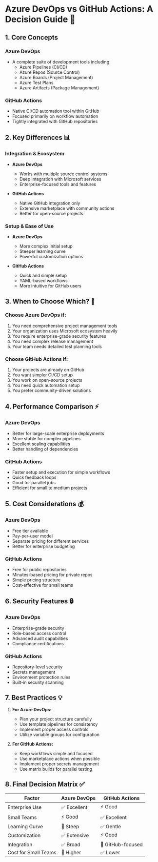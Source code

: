 # Azure DevOps vs GitHub Actions: A Decision Guide 🚀

## 1. Core Concepts

### Azure DevOps
- A complete suite of development tools including:
  - Azure Pipelines (CI/CD)
  - Azure Repos (Source Control)
  - Azure Boards (Project Management)
  - Azure Test Plans
  - Azure Artifacts (Package Management)

### GitHub Actions
- Native CI/CD automation tool within GitHub
- Focused primarily on workflow automation
- Tightly integrated with GitHub repositories

## 2. Key Differences 📊

### Integration & Ecosystem
- **Azure DevOps**
  - Works with multiple source control systems
  - Deep integration with Microsoft services
  - Enterprise-focused tools and features

- **GitHub Actions**
  - Native GitHub integration only
  - Extensive marketplace with community actions
  - Better for open-source projects

### Setup & Ease of Use
- **Azure DevOps**
  - More complex initial setup
  - Steeper learning curve
  - Powerful customization options

- **GitHub Actions**
  - Quick and simple setup
  - YAML-based workflows
  - More intuitive for GitHub users

## 3. When to Choose Which? 🤔

### Choose Azure DevOps if:
1. You need comprehensive project management tools
2. Your organization uses Microsoft ecosystem heavily
3. You require enterprise-grade security features
4. You need complex release management
5. Your team needs detailed test planning tools

### Choose GitHub Actions if:
1. Your projects are already on GitHub
2. You want simpler CI/CD setup
3. You work on open-source projects
4. You need quick automation setup
5. You prefer community-driven solutions

## 4. Performance Comparison ⚡

### Azure DevOps
- Better for large-scale enterprise deployments
- More stable for complex pipelines
- Excellent scaling capabilities
- Better handling of dependencies

### GitHub Actions
- Faster setup and execution for simple workflows
- Quick feedback loops
- Good for parallel jobs
- Efficient for small to medium projects

## 5. Cost Considerations 💰

### Azure DevOps
- Free tier available
- Pay-per-user model
- Separate pricing for different services
- Better for enterprise budgeting

### GitHub Actions
- Free for public repositories
- Minutes-based pricing for private repos
- Simple pricing structure
- Cost-effective for small teams

## 6. Security Features 🔒

### Azure DevOps
- Enterprise-grade security
- Role-based access control
- Advanced audit capabilities
- Compliance certifications

### GitHub Actions
- Repository-level security
- Secrets management
- Environment protection rules
- Built-in security scanning

## 7. Best Practices 💡

1. **For Azure DevOps:**
   - Plan your project structure carefully
   - Use template pipelines for consistency
   - Implement proper access controls
   - Utilize variable groups for configuration

2. **For GitHub Actions:**
   - Keep workflows simple and focused
   - Use marketplace actions when possible
   - Implement proper secrets management
   - Use matrix builds for parallel testing

## 8. Final Decision Matrix ✅

| Factor | Azure DevOps | GitHub Actions |
|--------|-------------|----------------|
| Enterprise Use | ✅ Excellent | ⚡ Good |
| Small Teams | ⚡ Good | ✅ Excellent |
| Learning Curve | 🔸 Steep | ✅ Gentle |
| Customization | ✅ Extensive | ⚡ Good |
| Integration | ✅ Broad | 🔸 GitHub-focused |
| Cost for Small Teams | 🔸 Higher | ✅ Lower |